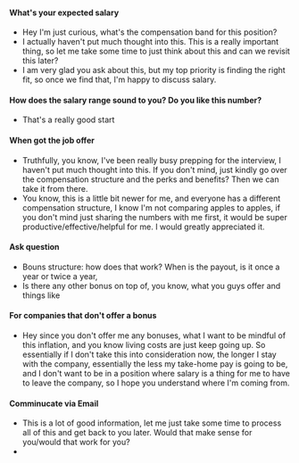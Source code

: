 #### What's your expected salary
- Hey I'm just curious, what's the compensation band for this position?
- I actually haven't put much thought into this. This is a really important thing, so let me take some time to just think about this and can we revisit this later?
- I am very glad you ask about this, but my top priority is finding the right fit, so once we find that, I'm happy to discuss salary.
#### How does the salary range sound to you? Do you like this number?
- That's a really good start
#### When got the job offer
- Truthfully, you know, I've been really busy prepping for the interview, I haven't put much thought into this. If you don't mind, just kindly go over the compensation structure and the perks and benefits? Then we can take it from there.
- You know, this is a little bit newer for me, and everyone has a different compensation structure, I know I'm not comparing apples to apples, if you don't mind just sharing the numbers with me first, it would be super productive/effective/helpful for me. I would greatly appreciated it.
#### Ask question
- Bouns structure: how does that work? When is the payout, is it once a year or twice a year,
- Is there any other bonus on top of, you know, what you guys offer and things like 
#### For companies that don't offer a bonus
- Hey since you don't offer me any bonuses, what I want to be mindful of this inflation, and you know living costs are just keep going up. So essentially if I don't take this into consideration now, the longer I stay with the company, essentially the less my take-home pay is going to be, and I don't want to be in a position where salary is a thing for me to have to leave the company, so I hope you understand where I'm coming from.
#### Comminucate via Email
- This is a lot of good information, let me just take some time to process all of this and get back to you later. Would that make sense for you/would that work for you?
- 
<!--stackedit_data:
eyJoaXN0b3J5IjpbLTIxMjA2NjY2MTAsLTQwMzczNDcwOV19
-->